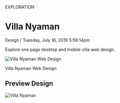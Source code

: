 <p class="type">EXPLORATION</p>

# Villa Nyaman

<p class="meta">Design  /  Tuesday, July 16, 2019 5:59:14pm</p>

Explore one page desktop and mobile villa web design.

![Villa Nyaman Web Design](https://farooq-agent.web.app/assets/images/works/details/179-villa-nyaman/villa-nyaman-web-design.png)

<p class="caption">Villa Nyaman Web Design</p>

## Preview Design

![Villa Nyaman](https://farooq-agent.web.app/assets/images/works/large/villa-nyaman.jpg)

